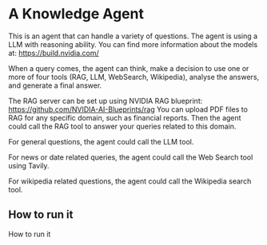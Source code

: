 # A Knowledge Agent 

This is an agent that can handle a variety of questions. The agent is using a LLM with reasoning ability. You can find more information about the models at: https://build.nvidia.com/ 

When a query comes, the agent can think, make a decision to use one or more of four tools (RAG, LLM, WebSearch, Wikipedia), analyse the answers, and generate a final answer.

The RAG server can be set up using NVIDIA RAG blueprint: https://github.com/NVIDIA-AI-Blueprints/rag
You can upload PDF files to RAG for any specific domain, such as financial reports. Then the agent could call the RAG tool to answer your queries related to this domain. 

For general questions, the agent could call the LLM tool.

For news or date related queries, the agent could call the Web Search tool using Tavily.

For wikipedia related questions, the agent could call the Wikipedia search tool.


## How to run it
How to run it






